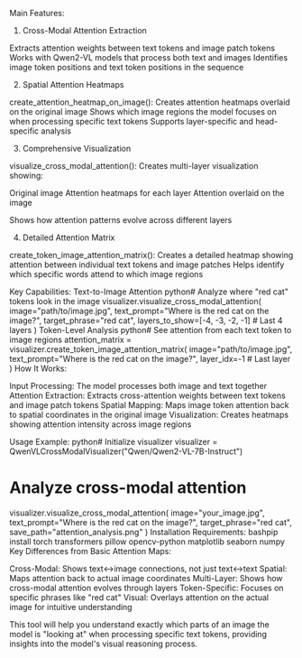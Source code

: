 Main Features:
1. Cross-Modal Attention Extraction

Extracts attention weights between text tokens and image patch tokens
Works with Qwen2-VL models that process both text and images
Identifies image token positions and text token positions in the sequence

2. Spatial Attention Heatmaps

create_attention_heatmap_on_image(): Creates attention heatmaps overlaid on the original image
Shows which image regions the model focuses on when processing specific text tokens
Supports layer-specific and head-specific analysis

3. Comprehensive Visualization

visualize_cross_modal_attention(): Creates multi-layer visualization showing:

Original image
Attention heatmaps for each layer
Attention overlaid on the image


Shows how attention patterns evolve across different layers

4. Detailed Attention Matrix

create_token_image_attention_matrix(): Creates a detailed heatmap showing attention between individual text tokens and image patches
Helps identify which specific words attend to which image regions

Key Capabilities:
Text-to-Image Attention
python# Analyze where "red cat" tokens look in the image
visualizer.visualize_cross_modal_attention(
    image="path/to/image.jpg",
    text_prompt="Where is the red cat on the image?",
    target_phrase="red cat",
    layers_to_show=[-4, -3, -2, -1]  # Last 4 layers
)
Token-Level Analysis
python# See attention from each text token to image regions
attention_matrix = visualizer.create_token_image_attention_matrix(
    image="path/to/image.jpg",
    text_prompt="Where is the red cat on the image?",
    layer_idx=-1  # Last layer
)
How It Works:

Input Processing: The model processes both image and text together
Attention Extraction: Extracts cross-attention weights between text tokens and image patch tokens
Spatial Mapping: Maps image token attention back to spatial coordinates in the original image
Visualization: Creates heatmaps showing attention intensity across image regions

Usage Example:
python# Initialize visualizer
visualizer = QwenVLCrossModalVisualizer("Qwen/Qwen2-VL-7B-Instruct")

# Analyze cross-modal attention
visualizer.visualize_cross_modal_attention(
    image="your_image.jpg",
    text_prompt="Where is the red cat on the image?",
    target_phrase="red cat",
    save_path="attention_analysis.png"
)
Installation Requirements:
bashpip install torch transformers pillow opencv-python matplotlib seaborn numpy
Key Differences from Basic Attention Maps:

Cross-Modal: Shows text↔image connections, not just text↔text
Spatial: Maps attention back to actual image coordinates
Multi-Layer: Shows how cross-modal attention evolves through layers
Token-Specific: Focuses on specific phrases like "red cat"
Visual: Overlays attention on the actual image for intuitive understanding

This tool will help you understand exactly which parts of an image the model is "looking at" when processing specific text tokens, providing insights into the model's visual reasoning process.
